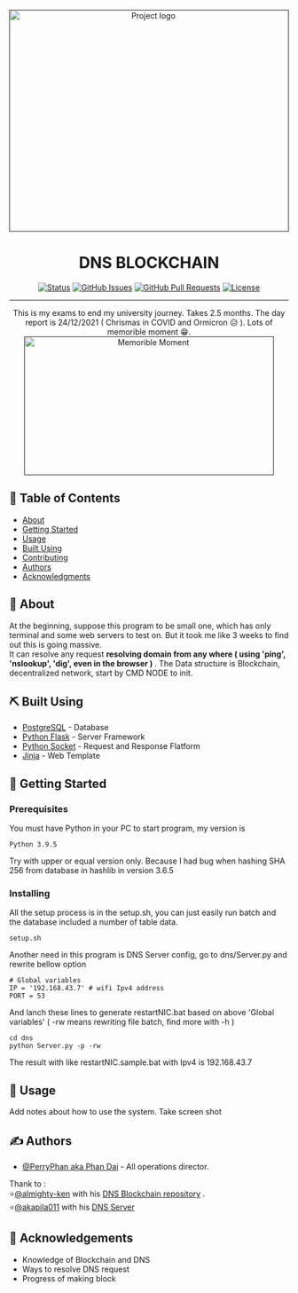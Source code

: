 <p align="center">
  <a href="" rel="noopener">
 <img width=100% height=400px src="https://supraoracles.com/wp-content/uploads/2021/11/blockchain-domains.jpg" alt="Project logo"></a>
</p>

<h1 align="center"><b>DNS BLOCKCHAIN</b></h1>

<div align="center">

[![Status](https://img.shields.io/badge/status-active-success.svg)]()
[![GitHub Issues](https://img.shields.io/github/issues/kylelobo/The-Documentation-Compendium.svg)](https://github.com/kylelobo/The-Documentation-Compendium/issues)
[![GitHub Pull Requests](https://img.shields.io/github/issues-pr/kylelobo/The-Documentation-Compendium.svg)](https://github.com/kylelobo/The-Documentation-Compendium/pulls)
[![License](https://img.shields.io/badge/license-MIT-blue.svg)](/LICENSE)

</div>

---

<p align="center">This is my exams to end my university journey. Takes 2.5 months. The day report is 24/12/2021 ( Chrismas in COVID and Ormicron 😥 ). Lots of memorible moment 😁. 
<br>
<a href="" rel="noopener">
<img width=450px height=250px src="https://scontent.fsgn5-6.fna.fbcdn.net/v/t1.15752-9/264329563_623215088925900_5231524545818107820_n.jpg?_nc_cat=106&ccb=1-5&_nc_sid=ae9488&_nc_ohc=P6I4aaQ25T4AX9Yu8W0&_nc_ht=scontent.fsgn5-6.fna&oh=03_AVIWddUf-4NBS0t94Zuyh1WDnaKUZlJi6Sw_1iI1ZC4rJA&oe=61EAA151" alt="Memorible Moment">
</a>

</p>

## 📝 Table of Contents

- [About](#about)
- [Getting Started](#getting_started)
- [Usage](#usage)
- [Built Using](#built_using)
- [Contributing](../CONTRIBUTING.md)
- [Authors](#authors)
- [Acknowledgments](#acknowledgement)

## 🧐 About <a name = "about"></a>

At the beginning, suppose this program to be small one, which has only terminal and some web servers to test on. But it took me like 3 weeks to find out this is going massive. <br>
It can resolve any request <b> resolving domain from any where ( using 'ping', 'nslookup', 'dig', even in the browser ) </b>. The Data structure is Blockchain, decentralized network, start by CMD NODE to init. 

## ⛏️ Built Using <a name = "built_using"></a>

- [PostgreSQL](https://www.postgresql.org/) - Database
- [Python Flask](https://flask.palletsprojects.com/en/2.0.x/) - Server Framework
- [Python Socket](https://vuejs.org/) - Request and Response Flatform
- [Jinja](https://jinja.palletsprojects.com/en/3.0.x/) - Web Template

## 🏁 Getting Started <a name = "getting_started"></a>
### <b> Prerequisites </b>
You must have Python in your PC to start program, my version is 
```
Python 3.9.5
```
Try with upper or equal version only. Because I had bug when hashing SHA 256 from database in hashlib in version 3.6.5

### <b> Installing </b>
All the setup process is in the setup.sh, you can just easily run batch and the database included a number of table data. 
```
setup.sh
```
Another need in this program is DNS Server config, go to dns/Server.py and rewrite bellow option

```
# Global variables
IP = '192.168.43.7' # wifi Ipv4 address
PORT = 53
```

And lanch these lines to generate restartNIC.bat based on above 'Global variables' ( -rw means rewriting file batch, find more with -h )
```
cd dns
python Server.py -p -rw 
```

The result with like restartNIC.sample.bat with Ipv4 is 192.168.43.7

## 🎈 Usage <a name="usage"></a>

Add notes about how to use the system.
Take screen shot 

## ✍️ Authors <a name = "authors"></a>

- [@PerryPhan aka Phan Dai](https://github.com/PerryPhan) - All operations director. 

Thank to :<br> 
⭐[@almighty-ken](https://github.com/almighty-ken) with his [DNS Blockchain repository](https://github.com/almighty-ken/DNS_BlockChain) .<br>
⭐[@akapila011](https://github.com/akapila011) with his [DNS Server](https://github.com/akapila011/DNS-Server)

## 🎉 Acknowledgements <a name = "acknowledgement"></a>

- Knowledge of Blockchain and DNS 
- Ways to resolve DNS request
- Progress of making block 
